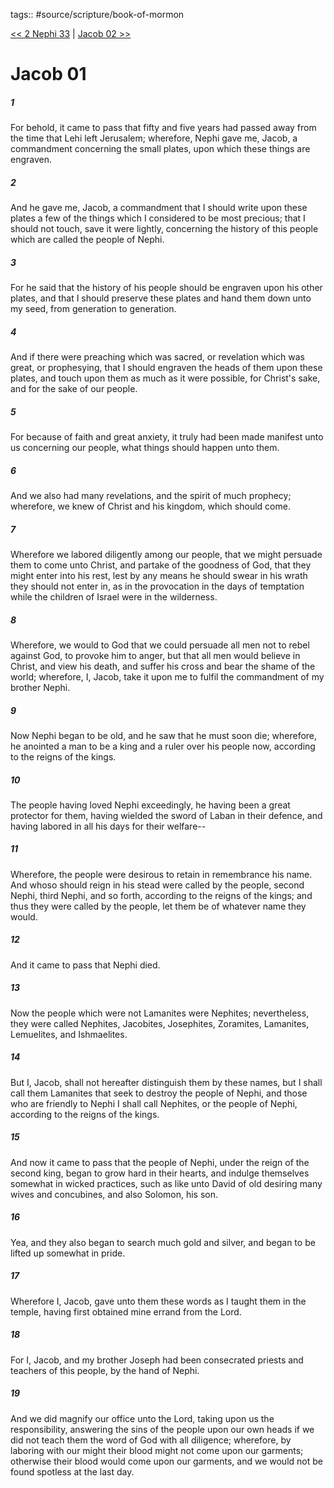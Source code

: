 tags:: #source/scripture/book-of-mormon

[<< 2 Nephi 33](/book-of-mormon/02_2_Nephi/2_Nephi_33.md) | [Jacob 02 >>](/book-of-mormon/03_Jacob/Jacob_02.md)

# Jacob 01

##### 1

For behold, it came to pass that fifty and five years had passed away from the time that Lehi left Jerusalem; wherefore, Nephi gave me, Jacob, a commandment concerning the small plates, upon which these things are engraven.

##### 2

And he gave me, Jacob, a commandment that I should write upon these plates a few of the things which I considered to be most precious; that I should not touch, save it were lightly, concerning the history of this people which are called the people of Nephi.

##### 3

For he said that the history of his people should be engraven upon his other plates, and that I should preserve these plates and hand them down unto my seed, from generation to generation.

##### 4

And if there were preaching which was sacred, or revelation which was great, or prophesying, that I should engraven the heads of them upon these plates, and touch upon them as much as it were possible, for Christ's sake, and for the sake of our people.

##### 5

For because of faith and great anxiety, it truly had been made manifest unto us concerning our people, what things should happen unto them.

##### 6

And we also had many revelations, and the spirit of much prophecy; wherefore, we knew of Christ and his kingdom, which should come.

##### 7

Wherefore we labored diligently among our people, that we might persuade them to come unto Christ, and partake of the goodness of God, that they might enter into his rest, lest by any means he should swear in his wrath they should not enter in, as in the provocation in the days of temptation while the children of Israel were in the wilderness.

##### 8

Wherefore, we would to God that we could persuade all men not to rebel against God, to provoke him to anger, but that all men would believe in Christ, and view his death, and suffer his cross and bear the shame of the world; wherefore, I, Jacob, take it upon me to fulfil the commandment of my brother Nephi.

##### 9

Now Nephi began to be old, and he saw that he must soon die; wherefore, he anointed a man to be a king and a ruler over his people now, according to the reigns of the kings.

##### 10

The people having loved Nephi exceedingly, he having been a great protector for them, having wielded the sword of Laban in their defence, and having labored in all his days for their welfare--

##### 11

Wherefore, the people were desirous to retain in remembrance his name. And whoso should reign in his stead were called by the people, second Nephi, third Nephi, and so forth, according to the reigns of the kings; and thus they were called by the people, let them be of whatever name they would.

##### 12

And it came to pass that Nephi died.

##### 13

Now the people which were not Lamanites were Nephites; nevertheless, they were called Nephites, Jacobites, Josephites, Zoramites, Lamanites, Lemuelites, and Ishmaelites.

##### 14

But I, Jacob, shall not hereafter distinguish them by these names, but I shall call them Lamanites that seek to destroy the people of Nephi, and those who are friendly to Nephi I shall call Nephites, or the people of Nephi, according to the reigns of the kings.

##### 15

And now it came to pass that the people of Nephi, under the reign of the second king, began to grow hard in their hearts, and indulge themselves somewhat in wicked practices, such as like unto David of old desiring many wives and concubines, and also Solomon, his son.

##### 16

Yea, and they also began to search much gold and silver, and began to be lifted up somewhat in pride.

##### 17

Wherefore I, Jacob, gave unto them these words as I taught them in the temple, having first obtained mine errand from the Lord.

##### 18

For I, Jacob, and my brother Joseph had been consecrated priests and teachers of this people, by the hand of Nephi.

##### 19

And we did magnify our office unto the Lord, taking upon us the responsibility, answering the sins of the people upon our own heads if we did not teach them the word of God with all diligence; wherefore, by laboring with our might their blood might not come upon our garments; otherwise their blood would come upon our garments, and we would not be found spotless at the last day.
